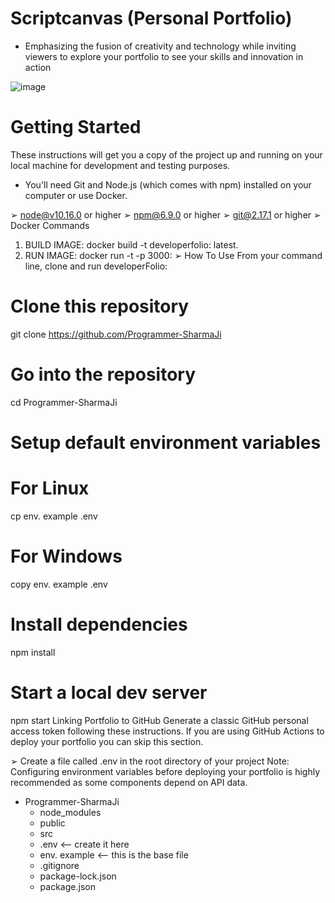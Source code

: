 # Scriptcanvas (Personal Portfolio)

* Emphasizing the fusion of creativity and technology while inviting viewers to explore your portfolio to see your skills and innovation in action

![image](https://www.udacity.com/blog/wp-content/uploads/2022/06/Portfolio-Structure_Blog-1-scaled.jpeg)

# Getting Started
These instructions will get you a copy of the project up and running on your local machine for development and testing purposes.

* You'll need Git and Node.js (which comes with npm) installed on your computer or use Docker.

➢ node@v10.16.0 or higher
➢ npm@6.9.0 or higher
➢ git@2.17.1 or higher
➢ Docker Commands
1) BUILD IMAGE: docker build -t developerfolio: latest.
2) RUN IMAGE: docker run -t -p 3000:
➢ How To Use
From your command line, clone and run developerFolio:

# Clone this repository
git clone https://github.com/Programmer-SharmaJi

# Go into the repository
cd Programmer-SharmaJi

# Setup default environment variables

# For Linux
cp env. example .env

# For Windows
copy env. example .env

# Install dependencies
npm install

# Start a local dev server
npm start
Linking Portfolio to GitHub
Generate a classic GitHub personal access token following these instructions. If you are using GitHub Actions to deploy your portfolio you can skip this section.

➢ Create a file called .env in the root directory of your project 
Note: Configuring environment variables before deploying your portfolio is highly recommended as some components depend on API data.

- Programmer-SharmaJi
  - node_modules
  - public
  - src
  - .env         <-- create it here
  - env. example  <-- this is the base file
  - .gitignore
  - package-lock.json
  - package.json
